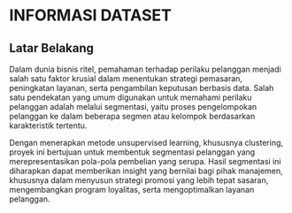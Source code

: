 # INFORMASI DATASET
## Latar Belakang
Dalam dunia bisnis ritel, pemahaman terhadap perilaku pelanggan menjadi salah satu faktor krusial dalam menentukan strategi pemasaran, peningkatan layanan, serta pengambilan keputusan berbasis data. Salah satu pendekatan yang umum digunakan untuk memahami perilaku pelanggan adalah melalui segmentasi, yaitu proses pengelompokan pelanggan ke dalam beberapa segmen atau kelompok berdasarkan karakteristik tertentu.

Dengan menerapkan metode unsupervised learning, khususnya clustering, proyek ini bertujuan untuk membentuk segmentasi pelanggan yang merepresentasikan pola-pola pembelian yang serupa. Hasil segmentasi ini diharapkan dapat memberikan insight yang bernilai bagi pihak manajemen, khususnya dalam menyusun strategi promosi yang lebih tepat sasaran, mengembangkan program loyalitas, serta mengoptimalkan layanan pelanggan.
